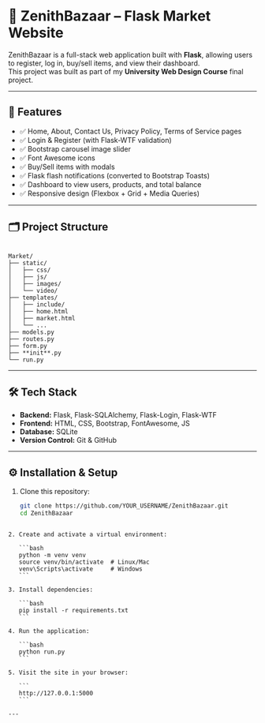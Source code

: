 # 🛒 ZenithBazaar – Flask Market Website

ZenithBazaar is a full-stack web application built with **Flask**, allowing users to register, log in, buy/sell items, and view their dashboard.  
This project was built as part of my **University Web Design Course** final project.

---

## 🚀 Features
- ✅ Home, About, Contact Us, Privacy Policy, Terms of Service pages
- ✅ Login & Register (with Flask-WTF validation)
- ✅ Bootstrap carousel image slider
- ✅ Font Awesome icons
- ✅ Buy/Sell items with modals
- ✅ Flask flash notifications (converted to Bootstrap Toasts)
- ✅ Dashboard to view users, products, and total balance
- ✅ Responsive design (Flexbox + Grid + Media Queries)

---

## 🗂 Project Structure
```

Market/
├── static/
│   ├── css/
│   ├── js/
│   ├── images/
│   └── video/
├── templates/
│   ├── include/
│   ├── home.html
│   ├── market.html
│   └── ...
├── models.py
├── routes.py
├── form.py
├── **init**.py
└── run.py

````

---

## 🛠 Tech Stack
- **Backend:** Flask, Flask-SQLAlchemy, Flask-Login, Flask-WTF
- **Frontend:** HTML, CSS, Bootstrap, FontAwesome, JS
- **Database:** SQLite
- **Version Control:** Git & GitHub

---

## ⚙️ Installation & Setup
1. Clone this repository:
   ```bash
   git clone https://github.com/YOUR_USERNAME/ZenithBazaar.git
   cd ZenithBazaar
````

2. Create and activate a virtual environment:

   ```bash
   python -m venv venv
   source venv/bin/activate  # Linux/Mac
   venv\Scripts\activate     # Windows
   ```

3. Install dependencies:

   ```bash
   pip install -r requirements.txt
   ```

4. Run the application:

   ```bash
   python run.py
   ```

5. Visit the site in your browser:

   ```
   http://127.0.0.1:5000
   ```

---
